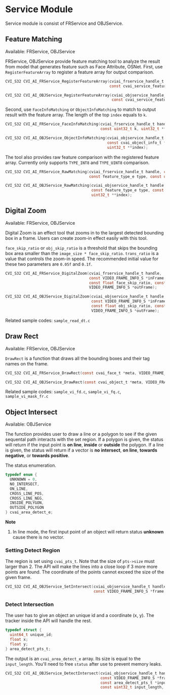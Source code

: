 # Service Module

Service module is consist of FRService and OBJService.

## Feature Matching

Available: FRService, OBJService

FRService, OBJService provide feature matching tool to analyze the result from model that generates feature such as Face Attribute, OSNet. First, use ``RegisterFeatureArray`` to register a feature array for output comparison.

```c
CVI_S32 CVI_AI_FRService_RegisterFeatureArray(cviai_frservice_handle_t handle,
                                              const cvai_service_feature_array_t featureArray);

CVI_S32 CVI_AI_OBJService_RegisterFeatureArray(cviai_objservice_handle_t handle,
                                               const cvai_service_feature_array_t featureArray);
```

Second, use ``FaceInfoMatching`` or ``ObjectInfoMatching`` to match to output result with the feature array. The length of the top ``index`` equals to ``k``.

```c
CVI_S32 CVI_AI_FRService_FaceInfoMatching(cviai_frservice_handle_t handle, const cvai_face_t *face,
                                          const uint32_t k, uint32_t **index);

CVI_S32 CVI_AI_OBJService_ObjectInfoMatching(cviai_objservice_handle_t handle,
                                             const cvai_object_info_t *object_info, const uint32_t k,
                                             uint32_t **index);
```

The tool also provides raw feature comparison with the registered feature array. Currently only supports ``TYPE_INT8`` and ``TYPE_UINT8`` comparison.

```c
CVI_S32 CVI_AI_FRService_RawMatching(cviai_frservice_handle_t handle, const uint8_t *feature,
                                     const feature_type_e type, const uint32_t k, uint32_t **index);

CVI_S32 CVI_AI_OBJService_RawMatching(cviai_objservice_handle_t handle, const uint8_t *feature,
                                      const feature_type_e type, const uint32_t k,
                                      uint32_t **index);
```

## Digital Zoom

Available: FRService, OBJService

Digital Zoom is an effect tool that zooms in to the largest detected bounding box in a frame. Users can create zoom-in effect easily with this tool.

``face_skip_ratio`` or ``obj_skip_ratio`` is a threshold that skips the bounding box area smaller than the ``image_size * face_skip_ratio``. ``trans_ratio`` is a value that controls the zoom-in speed. The recommended initial value for these two parameters are ``0.05f`` and ``0.1f``.

```c
CVI_S32 CVI_AI_FRService_DigitalZoom(cviai_frservice_handle_t handle,
                                     const VIDEO_FRAME_INFO_S *inFrame, const cvai_face_t *meta,
                                     const float face_skip_ratio, const float trans_ratio,
                                     VIDEO_FRAME_INFO_S *outFrame);

CVI_S32 CVI_AI_OBJService_DigitalZoom(cviai_objservice_handle_t handle,
                                      const VIDEO_FRAME_INFO_S *inFrame, const cvai_object_t *meta,
                                      const float obj_skip_ratio, const float trans_ratio,
                                      VIDEO_FRAME_INFO_S *outFrame);
```

Related sample codes: ``sample_read_dt.c``

## Draw Rect

Available: FRService, OBJService

``DrawRect`` is a function that draws all the bounding boxes and their tag names on the frame.

```c
CVI_S32 CVI_AI_FRService_DrawRect(const cvai_face_t *meta, VIDEO_FRAME_INFO_S *frame);

CVI_S32 CVI_AI_OBJService_DrawRect(const cvai_object_t *meta, VIDEO_FRAME_INFO_S *frame);
```

Related sample codes: ``sample_vi_fd.c``, ``sample_vi_fq.c``, ``sample_vi_mask_fr.c``


## Object Intersect

Available: OBJService

The function provides user to draw a line or a polygon to see if the given sequental path interacts with the set region. If a polygon is given, the status will return if the input point is **on line**, **inside** or **outside** the polygon. If a line is given, the status will return if a vector is **no intersect**, **on line**, **towards negative**, or **towards positive**.

The status enumeration.

```c
typedef enum {
  UNKNOWN = 0,
  NO_INTERSECT,
  ON_LINE,
  CROSS_LINE_POS,
  CROSS_LINE_NEG,
  INSIDE_POLYGON,
  OUTSIDE_POLYGON
} cvai_area_detect_e;
```

**Note**

1. In line mode, the first input point of an object will return status **unknown** cause there is no vector.

### Setting Detect Region

The region is set using ``cvai_pts_t``. Note that the size of ``pts->size`` must larger than 2. The API will make the lines into a close loop if 3 more more points are found. The coordinate of the points cannot exceed the size of the given frame.

```c
CVI_S32 CVI_AI_OBJService_SetIntersect(cviai_objservice_handle_t handle,
                                       const VIDEO_FRAME_INFO_S *frame, const cvai_pts_t *pts);
```

### Detect Intersection

The user has to give an object an unique id and a coordinate (x, y). The tracker inside the API will handle the rest.

```c
typedef struct {
  uint64_t unique_id;
  float x;
  float y;
} area_detect_pts_t;
```

The output is an ``cvai_area_detect_e`` array. Its size is equal to the ``input_length``. You'll need to free ``status`` after use to prevent memory leaks.

```c
CVI_S32 CVI_AI_OBJService_DetectIntersect(cviai_objservice_handle_t handle,
                                          const VIDEO_FRAME_INFO_S *frame,
                                          const area_detect_pts_t *input,
                                          const uint32_t input_length, cvai_area_detect_e **status);
```